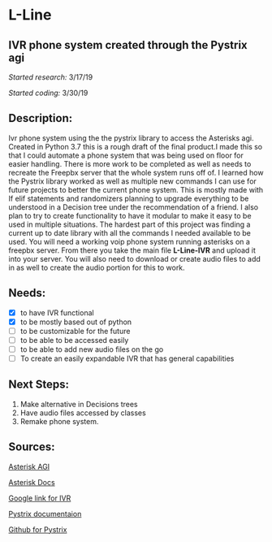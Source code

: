 # L-Line
## IVR phone system created through the Pystrix agi 

*Started research:* 3/17/19 

*Started coding:* 3/30/19 

## Description:

Ivr phone system using the the pystrix library to access the Asterisks agi. Created in Python 3.7 this is a rough draft of the final 
product.I made this so that I could automate a phone system that was being used on floor for easier handling. There is more work to be completed as well as needs to recreate the Freepbx server that the whole system runs off of. I learned how the Pystrix library worked as well as multiple new commands I can use for future projects to better the current phone system. This is mostly made with If elif statements and randomizers planning to upgrade everything to be understood in a Decision tree under the recommendation of a friend. I also plan to try to create functionality to have it modular to make it easy to be used in multiple situations. The hardest part of this project was finding a current up to date library with all the commands I needed available to be used. You will need a working voip phone system running asterisks on a freepbx server. From there you take the main file **L-Line-IVR** and upload it into your server. You will also need to download or create audio files to add in as well to create the audio portion for this to work.


## Needs:

 - [x] to have IVR functional 
 - [x] to be mostly based out of python 
 - [ ] to be customizable for the future
 - [ ] to be able to be accessed easily
 - [ ] to be able to add new audio files on the go 
 - [ ] To create an easily expandable IVR that has general capabilities
 
## Next Steps:

1. Make alternative in Decisions trees
2. Have audio files accessed by classes
3. Remake phone system.

## Sources:

[Asterisk AGI](https://www.voip-info.org/asterisk-agi)

[Asterisk Docs](http://www.asteriskdocs.org/en/3rd_Edition/asterisk-book-html-chunk/AGI-communication.html)

[Google link for IVR](https://www.google.com/search?rlz=1C1CHBF_enUS774US774&ei=wwahXI_wM62Rggep0LOIAg&q=writing+IVR+pyst+in+python&oq=writing+IVR+pyst+in+python&gs_l=psy-ab.3...39946.42816..43743...0.0..0.100.948.10j1......0....1..gws-wiz.......33i10.MT04jQDu7Vg)

[Pystrix documentaion](https://buildmedia.readthedocs.org/media/pdf/pystrix/latest/pystrix.pdf)

[Github for Pystrix](https://github.com/IVRTech/pystrix/blob/master/doc/agi/index.rst)
